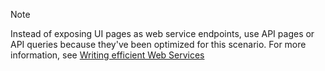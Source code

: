 > [!NOTE]  
> Instead of exposing UI pages as web service endpoints, use API pages or API queries because they've been optimized for this scenario. For more information, see [Writing efficient Web Services](../performance/performance-developer.md#writing-efficient-web-services)
